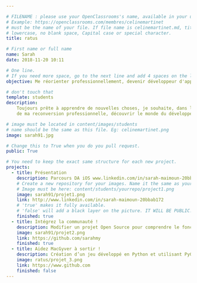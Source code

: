 ```yaml
---

# FILENAME : please use your OpenClassrooms's name, available in your url.
# Example: https://openclassrooms.com/membres/celinemartinet
# must be the name of your file. If file name is celinemartinet.md, title is celinemartinet.
# lowercase, no blank space, Capital case or special character.
title: ratus

# First name or full name
name: Sarah
date: 2018-11-20 10:11

# One line.
# If you need more space, go to the next line and add 4 spaces on the left, as in 'description'.
objective: Me réorienter professionnellement, devenir développeur d'application.

# don't touch that
template: students
description:
    Toujours prête à apprendre de nouvelles choses, je souhaite, dans le cadre 
    de ma reconversion professionnelle, découvrir le monde du développement         d'application afin d'en faire mon métier.

# image must be located in content/images/students
# name should be the same as this file. Eg: celinemartinet.png
image: sarah91.jpg

# Change this to True when you do you pull request.
public: True

# You need to keep the exact same structure for each new project.
projects:
  - title: Présentation 
    description: Parcours DA iOS www.linkedin.com/in/sarah-maimoun-20bbab172
    # Create a new repository for your images. Name it the same as your nickname and profile picture.
    # Image must be here: content/students/yourrepo/project1.png
    image: sarah91/projet1.png 
    link: http://www.linkedin.com/in/sarah-maimoun-20bbab172
    # 'true' makes it fully available.
    # 'false' will add a black layer on the picture. IT WILL BE PUBLIC!
    finished: true
  - title: Intégrez la communauté !
    description: Modifier un projet Open Source pour comprendre le fonctionnement de Git, de Github et des pull requests. 
    image: sarah91/projet2.png
    link: https://github.com/sarahmy
    finished: true
  - title: Aidez MacGyver à sortir !
    description: Création d’un jeu développé en Python et utilisant PyGame.
    image: ratus/projet_3.png
    link: https://www.github.com
    finished: false
---
```

